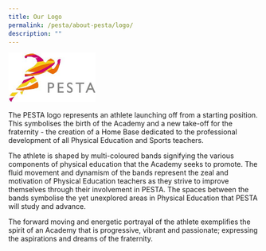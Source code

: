 ```yaml
---
title: Our Logo
permalink: /pesta/about-pesta/logo/
description: ""
---
```

<style>  
img {  
  display: block;  
  margin-left: auto;  
  margin-right: auto;  
}  
</style>  
<body><img src="/images/pesta-logo-(clear).jpeg" alt="PESTA logo" style="width:35%;">  
  
</body>

The PESTA logo represents an athlete launching off from a starting position. This symbolises the birth of the Academy and a new take-off for the fraternity - the creation of a Home Base dedicated to the professional development of all Physical Education and Sports teachers.

The athlete is shaped by multi-coloured bands signifying the various components of physical education that the Academy seeks to promote. The fluid movement and dynamism of the bands represent the zeal and motivation of Physical Education teachers as they strive to improve themselves through their involvement in PESTA. The spaces between the bands symbolise the yet unexplored areas in Physical Education that PESTA will study and advance.  

The forward moving and energetic portrayal of the athlete exemplifies the spirit of an Academy that is progressive, vibrant and passionate; expressing the aspirations and dreams of the fraternity.